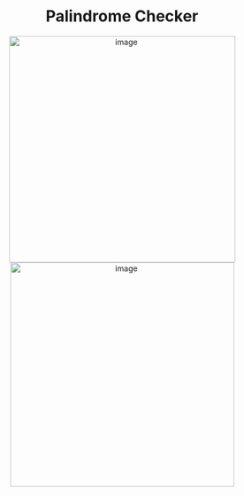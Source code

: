 <h1 align="center"> Palindrome Checker </h1>
<p align="center">
<img width="409" alt="image" src="https://user-images.githubusercontent.com/72634228/189629448-98964c8c-ce00-4ccc-9c85-57aaea965b8e.png">
<img width="405" alt="image" src="https://user-images.githubusercontent.com/72634228/189629363-a18c591a-6172-4ce1-b88f-8c1ab0d9d30f.png">
</p>


